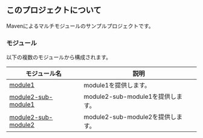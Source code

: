 ## このプロジェクトについて

Mavenによるマルチモジュールのサンプルプロジェクトです。


### モジュール

以下の複数のモジュールから構成されます。


| モジュール名 | 説明 |
| --- | --- |
| [module1](parent/module1/index.html) | module1を提供します。 |
| [module2-sub-module1](parent/module2/module2-sub-module1/index.html) | module2-sub-module1を提供します。 |
| [module2-sub-module2](parent/module2/module2-sub-module2/index.html) | module2-sub-module2を提供します。 |

